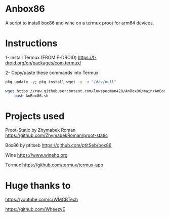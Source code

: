 # Anbox86

A script to install box86 and wine on a termux proot for arm64 devices.

# Instructions

1- Install Termux (FROM F-DROID) https://f-droid.org/en/packages/com.termux/

2- Copy/paste these commands into Termux
```bash
pkg update -y; pkg install wget -y  < "/dev/null"

wget https://raw.githubusercontent.com/lowspecman420/AnBox86/main/AnBox86.sh && \
    bash AnBox86.sh
```

# Projects used

Proot-Static by Zhymabek Roman https://github.com/ZhymabekRoman/proot-static

Box86 by ptitseb https://github.com/ptitSeb/box86

Wine https://www.winehq.org

Termux https://github.com/termux/termux-app


# Huge thanks to

https://youtube.com/c/WMCBTech

https://github.com/WheezyE
